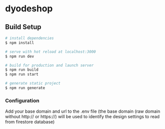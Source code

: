 # dyodeshop

## Build Setup

```bash
# install dependencies
$ npm install

# serve with hot reload at localhost:3000
$ npm run dev

# build for production and launch server
$ npm run build
$ npm run start

# generate static project
$ npm run generate
```
### Configuration

Add your base domain and url to the .env file (the base domain (raw domain without http:// or https://) will be used to identify the design settings to read from firestore database)
